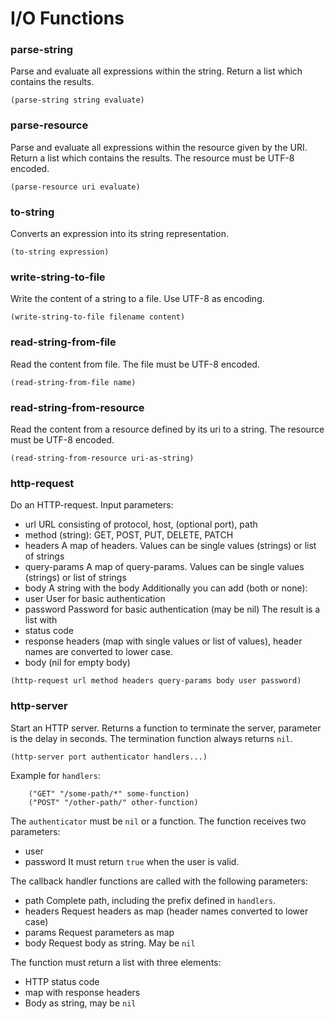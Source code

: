 # I/O Functions

### parse-string
Parse and evaluate all expressions within the string. Return a list which contains the results.
```
(parse-string string evaluate)
```

### parse-resource
Parse and evaluate all expressions within the resource given by the URI. Return a list which contains the results.
The resource must be UTF-8 encoded. 
```
(parse-resource uri evaluate)
```

### to-string
Converts an expression into its string representation.
```
(to-string expression)
```

### write-string-to-file
Write the content of a string to a file. Use UTF-8 as encoding.
```
(write-string-to-file filename content)
```

### read-string-from-file
Read the content from file.
The file must be UTF-8 encoded. 
```
(read-string-from-file name)
```

### read-string-from-resource
Read the content from a resource defined by its uri to a string. 
The resource must be UTF-8 encoded. 
```
(read-string-from-resource uri-as-string)
```

### http-request
Do an HTTP-request. Input parameters:
* url URL consisting of protocol, host, (optional port), path
* method (string): GET, POST, PUT, DELETE, PATCH
* headers A map of headers. Values can be single values (strings) or list of strings
* query-params A map of query-params. Values can be single values (strings) or list of strings
* body A string with the body
Additionally you can add (both or none):
* user User for basic authentication
* password Password for basic authentication (may be nil)
The result is a list with
* status code
* response headers (map with single values or list of values), header names are converted to lower case.
* body (nil for empty body)
```
(http-request url method headers query-params body user password)
```

### http-server
Start an HTTP server. Returns a function to terminate the server, parameter is the delay in seconds.
The termination function always returns `nil`.
```
(http-server port authenticator handlers...)
```
Example for `handlers`:
```
	("GET" "/some-path/*" some-function)
	("POST" "/other-path/" other-function)
```
The `authenticator` must be `nil` or a function. The function receives two parameters:
* user
* password
It must return `true` when the user is valid.

The callback handler functions are called with the following parameters:
* path Complete path, including the prefix defined in `handlers`.
* headers Request headers as map (header names converted to lower case)
* params Request parameters as map
* body Request body as string. May be `nil`

The function must return a list with three elements:
* HTTP status code
* map with response headers
* Body as string, may be `nil`
